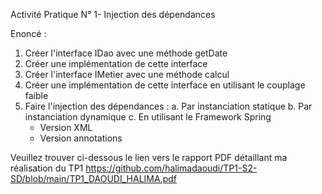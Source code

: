 Activité Pratique N° 1- Injection des dépendances

Enoncé :
  1.	Créer l'interface IDao avec une méthode getDate
  2.	Créer une implémentation de cette interface
  3.	Créer l'interface IMetier avec une méthode calcul
  4.	Créer une implémentation de cette interface en utilisant le couplage faible
  5.	Faire l'injection des dépendances : 
  a. Par instanciation statique 
  b. Par instanciation dynamique 
  c. En utilisant le Framework Spring
           - Version XML 
           - Version annotations
    
Veuillez trouver ci-dessous le lien vers le rapport PDF détaillant ma réalisation du TP1
https://github.com/halimadaoudi/TP1-S2-SD/blob/main/TP1_DAOUDI_HALIMA.pdf
